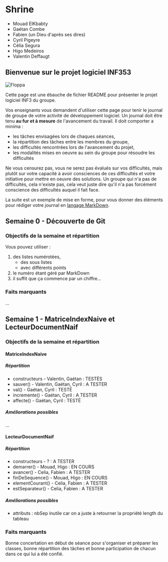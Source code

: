 # Shrine #

* Mouad ElKbabty
* Gaétan Combe
* Fabien (un Dieu d'après ses dires)
* Cyril Pigeyre
* Célia Segura
* Higo Medeiros
* Valentin Deffaugt

## Bienvenue sur le projet logiciel INF353

![Floppa](https://i.imgur.com/sW754gk.jpg)

Cette page est une ébauche de fichier README pour présenter le projet logiciel INF3 du groupe.

Vos enseignants vous demandent d'utiliser cette page pour tenir le journal de groupe de votre activité de développement logiciel. 
Un journal doit être tenu **au fur et à mesure** de l'avancement du travail. Il doit comporter a minima :

* les tâches envisagées lors de chaques séances, 
* la répartition des tâches entre les membres du groupe, 
* les difficultés rencontrées lors de l'avancement du projet,
* les modalités mises en oeuvre au sein du groupe pour résoudre les difficultés

Ne vous censurez pas, vous ne serez pas évalués sur vos difficultés, mais plutôt sur votre capacité à avoir consciences de ces difficultés et votre initiative pour mettre en oeuvre des solutions. Un groupe qui n'a pas de difficultés, cela n'existe pas, cela veut juste dire qu'il n'a pas forcément conscience des difficultés auquel il fait face.

La suite est un exemple de mise en forme, pour vous donner des éléments pour rédiger votre journal en [langage MarkDown](https://github.com/adam-p/markdown-here/wiki/Markdown-Cheatsheet).

## Semaine 0 - Découverte de Git

### Objectifs de la semaine et répartition

Vous pouvez utiliser :

1. des listes numérotées, 
    * des sous listes
    * avec différents points
1. le numéro étant géré par MarkDown
2. il suffit que ça commence par un chiffre...

### Faits marquants

...

## Semaine 1 - MatriceIndexNaive et LecteurDocumentNaif

### Objectifs de la semaine et répartition

#### MatriceIndexNaive

##### Répartition

- constructeurs - Valentin, Gaétan : TESTÉS
- sauver() - Valentin, Gaétan, Cyril : A TESTER
- val() - Gaétan, Cyril : TESTÉ
- incremente() - Gaétan, Cyril : A TESTER
- affecte() - Gaétan, Cyril : TESTÉ

##### Améliorations possibles

...

#### LecteurDocumentNaif

##### Répartition

- constructeurs - ? : A TESTER
- demarrer() - Mouad, Higo : EN COURS
- avancer() - Celia, Fabien : A TESTER
- finDeSequence() - Mouad, Higo : EN COURS
- elementCourant() - Celia, Fabien : A TESTER
- estSeparateur() - Celia, Fabien : A TESTER

##### Améliorations possibles

- attributs : nbSep inutile car on a juste à retourner la propriété length du tableau

### Faits marquants

Bonne concertation en début de séance pour s'organiser et préparer les classes, bonne répartition des tâches et bonne participation de chacun dans ce qui lui a été confié.
